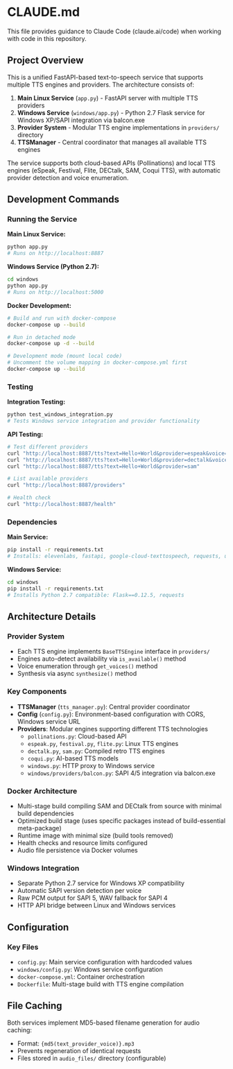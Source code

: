 # CLAUDE.md

This file provides guidance to Claude Code (claude.ai/code) when working with code in this repository.

## Project Overview

This is a unified FastAPI-based text-to-speech service that supports multiple TTS engines and providers. The architecture consists of:

1. **Main Linux Service** (`app.py`) - FastAPI server with multiple TTS providers
2. **Windows Service** (`windows/app.py`) - Python 2.7 Flask service for Windows XP/SAPI integration via balcon.exe
3. **Provider System** - Modular TTS engine implementations in `providers/` directory
4. **TTSManager** - Central coordinator that manages all available TTS engines

The service supports both cloud-based APIs (Pollinations) and local TTS engines (eSpeak, Festival, Flite, DECtalk, SAM, Coqui TTS), with automatic provider detection and voice enumeration.

## Development Commands

### Running the Service

**Main Linux Service:**
```bash
python app.py
# Runs on http://localhost:8887
```

**Windows Service (Python 2.7):**
```bash
cd windows
python app.py
# Runs on http://localhost:5000
```

**Docker Development:**
```bash
# Build and run with docker-compose
docker-compose up --build

# Run in detached mode
docker-compose up -d --build

# Development mode (mount local code)
# Uncomment the volume mapping in docker-compose.yml first
docker-compose up --build
```

### Testing

**Integration Testing:**
```bash
python test_windows_integration.py
# Tests Windows service integration and provider functionality
```

**API Testing:**
```bash
# Test different providers
curl "http://localhost:8887/tts?text=Hello+World&provider=espeak&voice=en"
curl "http://localhost:8887/tts?text=Hello+World&provider=dectalk&voice=0"
curl "http://localhost:8887/tts?text=Hello+World&provider=sam"

# List available providers
curl "http://localhost:8887/providers"

# Health check
curl "http://localhost:8887/health"
```

### Dependencies

**Main Service:**
```bash
pip install -r requirements.txt
# Installs: elevenlabs, fastapi, google-cloud-texttospeech, requests, uvicorn
```

**Windows Service:**
```bash
cd windows
pip install -r requirements.txt
# Installs Python 2.7 compatible: Flask==0.12.5, requests
```

## Architecture Details

### Provider System
- Each TTS engine implements `BaseTTSEngine` interface in `providers/`
- Engines auto-detect availability via `is_available()` method
- Voice enumeration through `get_voices()` method
- Synthesis via async `synthesize()` method

### Key Components
- **TTSManager** (`tts_manager.py`): Central provider coordinator
- **Config** (`config.py`): Environment-based configuration with CORS, Windows service URL
- **Providers**: Modular engines supporting different TTS technologies
  - `pollinations.py`: Cloud-based API
  - `espeak.py`, `festival.py`, `flite.py`: Linux TTS engines
  - `dectalk.py`, `sam.py`: Compiled retro TTS engines
  - `coqui.py`: AI-based TTS models
  - `windows.py`: HTTP proxy to Windows service
  - `windows/providers/balcon.py`: SAPI 4/5 integration via balcon.exe

### Docker Architecture
- Multi-stage build compiling SAM and DECtalk from source with minimal build dependencies
- Optimized build stage (uses specific packages instead of build-essential meta-package)
- Runtime image with minimal size (build tools removed)
- Health checks and resource limits configured
- Audio file persistence via Docker volumes

### Windows Integration
- Separate Python 2.7 service for Windows XP compatibility
- Automatic SAPI version detection per voice
- Raw PCM output for SAPI 5, WAV fallback for SAPI 4
- HTTP API bridge between Linux and Windows services

## Configuration

### Key Files
- `config.py`: Main service configuration with hardcoded values
- `windows/config.py`: Windows service configuration  
- `docker-compose.yml`: Container orchestration
- `Dockerfile`: Multi-stage build with TTS engine compilation

## File Caching
Both services implement MD5-based filename generation for audio caching:
- Format: `{md5(text_provider_voice)}.mp3`
- Prevents regeneration of identical requests
- Files stored in `audio_files/` directory (configurable)